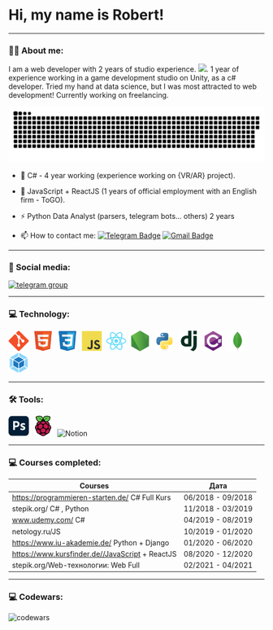 
# Hi, my name is Robert!

---

### :man_technologist: About me:

I am a web developer with 2 years of studio experience. <img src="https://media.giphy.com/media/WUlplcMpOCEmTGBtBW/giphy.gif" width="30px">.  1 year of experience working in a game development studio on Unity, as a c# developer. Tried my hand at data science, but I was most attracted to web development! Currently working on freelancing.

<p align="center">
 <img width="600" src="assets/github-snake.svg" alt="snake"/>
</p>

- :telescope: C# - 4 year working  (experience working on {VR/AR} project).

- :seedling: JavaScript + ReactJS (1 years of official employment with an English firm - ToGO).

- :zap: Python Data Analyst (parsers, telegram bots... others) 2 years

- :mailbox: How to contact me: [![Telegram Badge](https://img.shields.io/badge/-Robert-blue?style=flat&logo=Telegram&logoColor=white)](https://t.me/Vorbanlo) [![Gmail Badge](https://img.shields.io/badge/-Gmail-red?style=flat&logo=Gmail&logoColor=white)](mailto:yaho432@gmail.com)

---



### 🤝 Social media:

  <div id="badges">
    <a href="https://t.me/Vorbanlo" target="_blank">
      <img src="https://cdn-icons-png.flaticon.com/512/2111/2111646.png" width="40" height="40" alt="telegram group" />
    </a>
  </div>
  

---

### 💻 Technology:

<div>
  <img src="https://github.com/devicons/devicon/blob/master/icons/git/git-original.svg" title="git" alt="git" width="40" height="40"/>&nbsp
  <img src="https://github.com/devicons/devicon/blob/master/icons/html5/html5-original.svg" title="html5" alt="html5" width="40" height="40"/>&nbsp
  <img src="https://github.com/devicons/devicon/blob/master/icons/css3/css3-original.svg" title="css" alt="css" width="40" height="40"/>&nbsp
  <img src="https://github.com/devicons/devicon/blob/master/icons/javascript/javascript-original.svg" title="javascript" alt="javascript" width="40" height="40"/>&nbsp
  <img src="https://github.com/devicons/devicon/blob/master/icons/react/react-original.svg" title="reactjs" alt="reactjs" width="40" height="40"/>&nbsp
  <img src="https://github.com/devicons/devicon/blob/master/icons/nodejs/nodejs-original.svg" title="nodejs" alt="nodejs" width="40" height="40"/>&nbsp
  <img src="https://github.com/devicons/devicon/blob/master/icons/python/python-original.svg" title="python" alt="express" width="40" height="40"/>&nbsp
  <img src="https://github.com/devicons/devicon/blob/master/icons/django/django-plain.svg" title="django" alt="express" width="40" height="40"/>&nbsp
  <img src="https://github.com/devicons/devicon/blob/master/icons/csharp/csharp-original.svg" title="csharp" alt="express" width="40" height="40"/>&nbsp
  <img src="https://github.com/devicons/devicon/blob/master/icons/mongodb/mongodb-original.svg" title="mongodb" alt="mongodb" width="40" height="40"/>&nbsp
  <img src="https://github.com/devicons/devicon/blob/master/icons/webpack/webpack-original.svg" title="webpack" alt="webpack" width="40" height="40"/>&nbsp;
  <!-- <img src="https://github.com/devicons/devicon/blob/master/icons/redux/redux-original.svg" title="redux" alt="redux" width="40" height="40"/>&nbsp; -->
</div>

---

### 🛠 Tools:

<div>
  <img src="https://github.com/devicons/devicon/blob/master/icons/photoshop/photoshop-plain.svg" title="photoshop" alt="photoshop" width="40" height="40"/>&nbsp;
  <img src="https://github.com/devicons/devicon/blob/master/icons/raspberrypi/raspberrypi-original.svg" title="raspberrypi" alt="raspberrypi" width="40" height="40"/>&nbsp;
  <img src="https://upload.wikimedia.org/wikipedia/commons/e/e9/Notion-logo.svg" title="Notion" alt="Notion" width="40" height="40"/>&nbsp;
</div>

---

 ### 💻 Courses completed:

| Courses                                                           | Дата              |
| ----------------------------------------------------------------| :-----------------: |
| https://programmieren-starten.de/ C# Full Kurs                    | 06/2018 - 09/2018 |
| stepik.org/ C# , Python                                           | 11/2018 - 03/2019 |
| www.udemy.com/ C#                                                 | 04/2019 - 08/2019 |
| netology.ru/JS                                                    | 10/2019 - 01/2020 |
| https://www.iu-akademie.de/ Python + Django                       | 01/2020 - 06/2020 |
| https://www.kursfinder.de//JavaScript + ReactJS                   | 08/2020 - 12/2020 |
| stepik.org/Web-технологии:  Web Full                              | 02/2021 - 04/2021 |

---

### 💻 Codewars:

![codewars](https://www.codewars.com/users/S_OK/badges/large)


